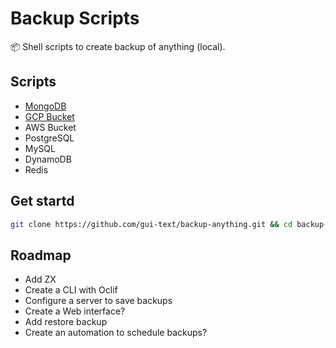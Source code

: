 # Backup Scripts

📦 Shell scripts to create backup of anything (local).

## Scripts

- [MongoDB](./atlas-mongodb/README.md)
- [GCP Bucket](gcp-bucket/README.md)
- AWS Bucket
- PostgreSQL
- MySQL
- DynamoDB
- Redis

## Get startd

```bash
git clone https://github.com/gui-text/backup-anything.git && cd backup-anything
```

## Roadmap

- Add ZX
- Create a CLI with Oclif
- Configure a server to save backups
- Create a Web interface?
- Add restore backup
- Create an automation to schedule backups?
